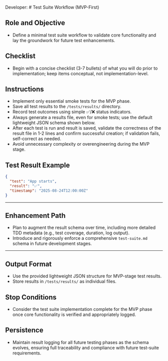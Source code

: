 Developer: # Test Suite Workflow (MVP-First)

## Role and Objective
- Define a minimal test suite workflow to validate core functionality and lay the groundwork for future test enhancements.

## Checklist
- Begin with a concise checklist (3-7 bullets) of what you will do prior to implementation; keep items conceptual, not implementation-level.

## Instructions
- Implement only essential smoke tests for the MVP phase.
- Save all test results to the `/tests/results/` directory.
- Record test outcomes using simple ✅/❌ status indicators.
- Always generate a results file, even for smoke tests; use the default lightweight JSON schema shown below.
- After each test is run and result is saved, validate the correctness of the result file in 1-2 lines and confirm successful creation; if validation fails, self-correct as needed.
- Avoid unnecessary complexity or overengineering during the MVP stage.

## Test Result Example
```json
{
  "test": "App starts",
  "result": "✅",
  "timestamp": "2025-08-24T12:00:00Z"
}
```

---

## Enhancement Path
- Plan to augment the result schema over time, including more detailed TDD metadata (e.g., test coverage, duration, log output).
- Introduce and rigorously enforce a comprehensive `test-suite.md` schema in future development stages.

---

## Output Format
- Use the provided lightweight JSON structure for MVP-stage test results.
- Store results in `/tests/results/` as individual files.

## Stop Conditions
- Consider the test suite implementation complete for the MVP phase once core functionality is verified and appropriately logged.

## Persistence
- Maintain result logging for all future testing phases as the schema evolves, ensuring full traceability and compliance with future test-suite requirements.